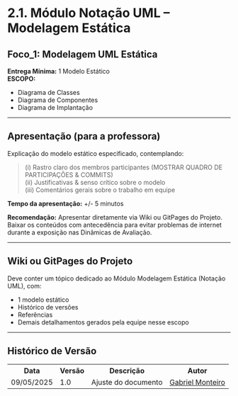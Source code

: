 # 2.1. Módulo Notação UML – Modelagem Estática

## Foco_1: Modelagem UML Estática

**Entrega Mínima:** 1 Modelo Estático  
**ESCOPO:**  
- Diagrama de Classes  
- Diagrama de Componentes  
- Diagrama de Implantação

---

## Apresentação (para a professora)

Explicação do modelo estático especificado, contemplando:  
> (i) Rastro claro dos membros participantes (MOSTRAR QUADRO DE PARTICIPAÇÕES & COMMITS)  
> (ii) Justificativas & senso crítico sobre o modelo  
> (iii) Comentários gerais sobre o trabalho em equipe  

**Tempo da apresentação:** +/- 5 minutos

**Recomendação:** Apresentar diretamente via Wiki ou GitPages do Projeto. Baixar os conteúdos com antecedência para evitar problemas de internet durante a exposição nas Dinâmicas de Avaliação.

---

## Wiki ou GitPages do Projeto

Deve conter um tópico dedicado ao Módulo Modelagem Estática (Notação UML), com:  
- 1 modelo estático  
- Histórico de versões  
- Referências  
- Demais detalhamentos gerados pela equipe nesse escopo

---

## Histórico de Versão

<div align="center">
    <table>
        <tr>
            <th>Data</th>
            <th>Versão</th>
            <th>Descrição</th>
            <th>Autor</th>
        </tr>
        <tr>
            <td>09/05/2025</td>
            <td>1.0</td>
            <td>Ajuste do documento</td>
            <td><a href="https://github.com/GabrielSMonteiro">Gabriel Monteiro</a></td>
        </tr>
    </table>
</div>